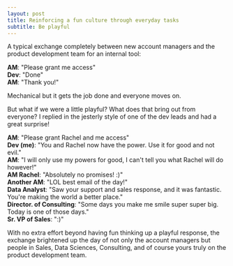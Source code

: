 ```yaml
---
layout: post
title: Reinforcing a fun culture through everyday tasks
subtitle: Be playful
---
```


A typical exchange completely between new account managers and the product development team for an internal tool:

**AM**: "Please grant me access"  
**Dev**: "Done"  
**AM**: "Thank you!"  

Mechanical but it gets the job done and everyone moves on.

But what if we were a little playful? What does that bring out from everyone? I replied in the jesterly style of one of the dev leads and had a great surprise!

**AM**: "Please grant Rachel and me access"  
**Dev (me)**: "You and Rachel now have the power. Use it for good and not evil."  
**AM**: "I will only use my powers for good, I can't tell you what Rachel will do however!"  
**AM Rachel**: "Absolutely no promises! :)"  
**Another AM**: "LOL best email of the day!"  
**Data Analyst**: "Saw your support and sales response, and it was fantastic. You're making the world a better place."  
**Director. of Consulting**: "Some days you make me smile super super big. Today is one of those days."  
**Sr. VP of Sales**: ":)"

With no extra effort beyond having fun thinking up a playful response, the exchange brightened up the day of not only the account managers but people in Sales, Data Sciences, Consulting, and of course yours truly on the product development team.
